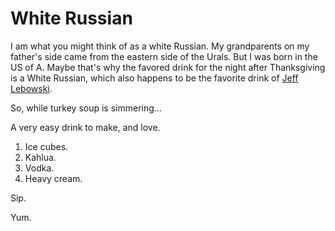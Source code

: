 # White Russian
I am what you might think of as a white Russian. My grandparents on my father's side came from the eastern side of the Urals. But I was born in the US of A. Maybe that's why the favored drink for the night after Thanksgiving is a White Russian, which also happens to be the favorite drink of <a href="https://en.wikipedia.org/wiki/The_Big_Lebowski">Jeff Lebowski</a>.

So, while turkey soup is simmering...

A very easy drink to make, and love. 
1. Ice cubes.
2. Kahlua.
3. Vodka.
4. Heavy cream.

Sip.

Yum.

